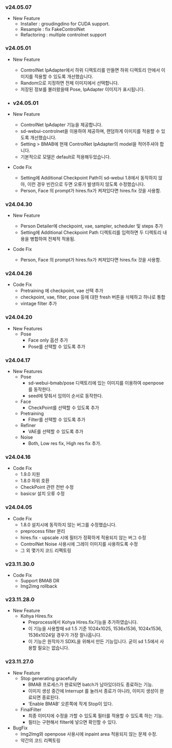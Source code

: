### v24.05.07

* New Feature
  * Installer : groudingdino for CUDA support.
  * Resample : fix FakeControlNet
  * Refactoring : multiple controlnet support

  
### v24.05.01

* New Feature
  * ControlNet IpAdapter에서 하위 디렉토리를 만들면 하위 디렉토리 안에서 이미지를 적용할 수 있도록 개선했습니다.
  * Random으로 지정하면 전체 이미지에서 선택합니다.
  * 저장된 정보를 불러왔을때 Pose, IpAdapter 이미지가 표시됩니다.
  
* ### v24.05.01

* New Feature
  * ControlNet IpAdapter 기능을 제공합니다.
  * sd-webui-controlnet을 이용하여 제공하며, 랜덤하게 이미지를 적용할 수 있도록 개선했습니다.
  * Setting > BMAB에 현재 ControlNet IpAdapter의 model을 적어주셔야 합니다.
  * 기본적으로 모델은 default로 적용해두었습니다. 
  
* Code Fix
  * Setting에 Additional Checkpoint Path이 sd-webui 1.8에서 동작하지 않아, 이런 경우 빈칸으로 두면 오류가 발생하지 않도록 수정했습니다.
  * Person, Face 의 prompt가 hires.fix가 켜져있다면 hires.fix 것을 사용함.

### v24.04.30

* New Feature
  * Person Detailer에 checkpoint, vae, sampler, scheduler 및 steps 추가
  * Setting에 Additional Checkpoint Path 디렉토리를 입력하면 두 디렉토리 내용을 병합하여 전체적 적용됨.

* Code Fix
  * Person, Face 의 prompt가 hires.fix가 켜져있다면 hires.fix 것을 사용함.

### v24.04.26

* Code Fix
  * Pretraining 에 checkpoint, vae 선택 추가
  * checkpoint, vae, filter, pose 등에 대한 fresh 버튼을 삭제하고 하나로 통합
  * vintage filter 추가


### v24.04.20

* New Features
  * Pose
    * Face only 옵션 추가
    * Pose를 선택할 수 있도록 추가

### v24.04.17

* New Features
  * Pose
    * sd-webui-bmab/pose 디렉토리에 있는 이미지를 이용하여 openpose를 동작한다.
    * seed에 맞춰서 임의이 순서로 동작한다.
  * Face
    * CheckPoint를 선택할 수 있도록 추가
  * Pretraining
    * Filter를 선택할 수 있도록 추가
  * Refiner
    * VAE를 선택할 수 있도록 추가
  * Noise
    * Both, Low res fix, High res fix 추가.

### v24.04.16

* Code Fix
  * 1.9.0 지원
  * 1.8.0 하위 호환
  * CheckPoint 관련 전반 수정
  * basicsr 설치 오류 수정

### v24.04.05

* Code Fix
  * 1.8.0 설치시에 동작하지 않는 버그를 수정했습니다.
  * preprocess filter 분리
  * hires.fix - upscale 시에 필터가 정확하게 적용되지 않는 버그 수정
  * ControlNet Noise 사용시에 그레이 이미지를 사용하도록 수정
  * 그 외 몇가지 코드 리펙토링

### v23.11.30.0

* Code Fix
  * Support BMAB DR
  * Img2img rollback


### v23.11.28.0

* New Feature
  * Kohya Hires.fix
    * Preprocess에서 Kohya Hires.fix기능을 추가하였습니다.
    * 이 기능을 사용할때 sd 1.5 기준 1024x1025, 1536x1536, 1024x1536, 1536x1024일 경우가 가장 잘나옵니다.
    * 이 기능은 원작자가 SDXL을 위해서 만든 기능입니다. 굳이 sd 1.5에서 사용할 필요는 없습니다.


### v23.11.27.0

* New Feature
  * Stop generating gracefully
    * BMAB 프로세스가 완료되면 batch가 남아있더라도 종료하는 기능.
    * 이미지 생성 중간에 Interrupt 를 눌러서 종료가 아니라, 이미지 생성이 완료되면 종료된다.
    * 'Enable BMAB' 오른쪽에 작게 Stop이 있다.
  * FinalFilter
    * 최종 이미지에 수정을 가할 수 있도록 필터를 적용할 수 있도록 하는 기능.
    * 필터는 구현해서 filter에 넣으면 확인할 수 있다.
* BugFix
  * Img2Img와 openpose 사용시에 inpaint area 적용되지 않는 문제 수정.
  * 약간의 코드 리펙토링



